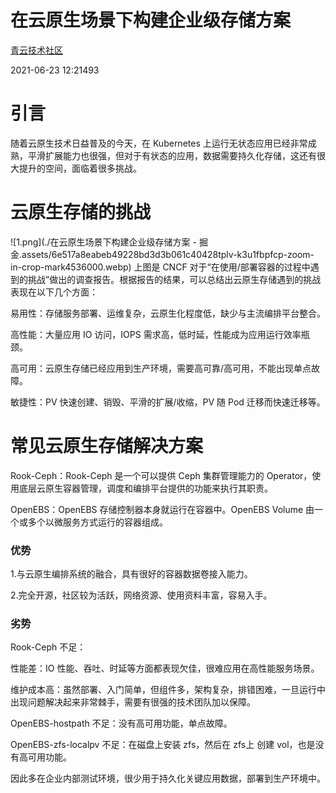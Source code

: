 # 在云原生场景下构建企业级存储方案

[青云技术社区](https://juejin.cn/user/4451276781001799/posts)

2021-06-23 12:21493

# 引言

随着云原生技术日益普及的今天，在 Kubernetes 上运行无状态应用已经非常成熟，平滑扩展能力也很强，但对于有状态的应用，数据需要持久化存储，这还有很大提升的空间，面临着很多挑战。

# 云原生存储的挑战

![1.png](./在云原生场景下构建企业级存储方案 - 掘金.assets/6e517a8eabeb49228bd3d3b061c40428tplv-k3u1fbpfcp-zoom-in-crop-mark4536000.webp) 上图是 CNCF 对于“在使用/部署容器的过程中遇到的挑战”做出的调查报告。根据报告的结果，可以总结出云原生存储遇到的挑战表现在以下几个方面：

易用性：存储服务部署、运维复杂，云原生化程度低，缺少与主流编排平台整合。

高性能：大量应用 IO 访问，IOPS 需求高，低时延，性能成为应用运行效率瓶颈。

高可用：云原生存储已经应用到生产环境，需要高可靠/高可用，不能出现单点故障。

敏捷性：PV 快速创建、销毁、平滑的扩展/收缩，PV 随 Pod 迁移而快速迁移等。

# 常见云原生存储解决方案

Rook-Ceph：Rook-Ceph 是一个可以提供 Ceph 集群管理能力的 Operator，使用底层云原生容器管理，调度和编排平台提供的功能来执行其职责。

OpenEBS：OpenEBS 存储控制器本身就运行在容器中。OpenEBS Volume 由一个或多个以微服务方式运行的容器组成。

### 优势

1.与云原生编排系统的融合，具有很好的容器数据卷接入能力。

2.完全开源，社区较为活跃，网络资源、使用资料丰富，容易入手。

### 劣势

Rook-Ceph 不足：

性能差：IO 性能、吞吐、时延等方面都表现欠佳，很难应用在高性能服务场景。

维护成本高：虽然部署、入门简单，但组件多，架构复杂，排错困难，一旦运行中出现问题解决起来非常棘手，需要有很强的技术团队加以保障。

OpenEBS-hostpath 不足：没有高可用功能，单点故障。

OpenEBS-zfs-localpv 不足：在磁盘上安装 zfs，然后在 zfs上 创建 vol，也是没有高可用功能。

因此多在企业内部测试环境，很少用于持久化关键应用数据，部署到生产环境中。